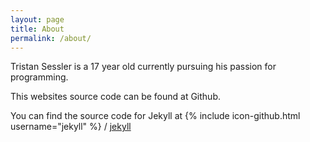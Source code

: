 ```yaml
---
layout: page
title: About
permalink: /about/
---
```

Tristan Sessler is a 17 year old currently pursuing his passion for programming.

This websites source code can be found at Github.

You can find the source code for Jekyll at
{% include icon-github.html username="jekyll" %} /
[jekyll](https://github.com/jekyll/jekyll)
